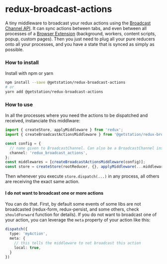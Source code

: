 # redux-broadcast-actions

A tiny middleware to broadcast your redux actions using the [Broadcast Channel API](https://developer.mozilla.org/en-US/docs/Web/API/Broadcast_Channel_API).
It can sync actions between tabs, and even between all processes of a [Browser Extension](https://developer.mozilla.org/en-US/docs/Mozilla/Add-ons/WebExtensions) (background, workers, content scripts, popup, custom pages).
Then you just need to plug all your pure reducers onto all your processes, and you have a state that is synced as simply as possible.

### How to install

Install with npm or yarn
```sh
npm install --save @getstation/redux-broadcast-actions
# or
yarn add @getstation/redux-broadcast-actions
```

### How to use
In all the processes where you need the actions to be dispatched and received, instanciate this middlware:

```ts
import { createStore, applyMiddleware } from 'redux';
import { createBroadcastActionsMiddleware } from '@getstation/redux-broadcast-actions';

const config = {
  // name given to BroadcastChannel. Can also be a BroadcastChannel instance
  channel: 'redux_broadcast_actions',
};
const middlewares = [createBroadcastActionsMiddleware(config)];
const store = createStore(rootReducer, {}, applyMiddleware(...middlewares));
```

Then whenever you execute `store.dispatch(...)` in any process, all others are receiving the exact same action.

#### I do not want to broadcast one or more actions
You can do that. First, by default some events of some libs are not broadcasted (redux-form, redux-persist, and some others, check `shouldForward` function for details).
If you do not want to broadcast one of your action, you can leverage the `meta` property of your action like this:

```ts
dispatch({
  type: 'myAction',
  meta: {
    // this tells the middleware to not broadcast this action
    local: true,
  }
})
```